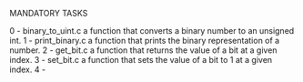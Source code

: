 MANDATORY TASKS

0 - binary_to_uint.c
	a function that converts a binary number to an unsigned int.
1 - print_binary.c
	a function that prints the binary representation of a number.
2 - get_bit.c
	a function that returns the value of a bit at a given index.
3 - set_bit.c
	a function that sets the value of a bit to 1 at  a given index.
4 -
